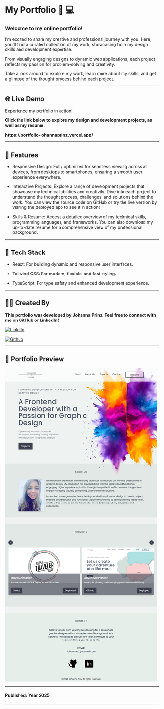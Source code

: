 #   My Portfolio 🎨 💻

### Welcome to my online portfolio!
I’m excited to share my creative and professional journey with you. Here, you’ll find a curated collection of my work, showcasing both my design skills and development expertise. 

From visually engaging designs to dynamic web applications, each project reflects my passion for problem-solving and creativity. 

Take a look around to explore my work, learn more about my skills, and get a glimpse of the thought process behind each project.

---

## 🌐 Live Demo

Experience my portfolio in action!

**Click the link below to explore my design and development projects, as well as my resume.**

**https://portfolio-johannaprinz.vercel.app/** 

---

## 🚀 Features

- Responsive Design: Fully optimized for seamless viewing across all devices, from desktops to smartphones, ensuring a smooth user experience everywhere.

- Interactive Projects: Explore a range of development projects that showcase my technical abilities and creativity. Dive into each project to understand the thought process, challenges, and solutions behind the work. You can view the source code on GitHub or try the live version by visiting the deployed app to see it in action!

- Skills & Resume: Access a detailed overview of my technical skills, programming languages, and frameworks. You can also download my up-to-date resume for a comprehensive view of my professional background.

---

## 🔧 Tech Stack

- React: For building dynamic and responsive user interfaces.

- Tailwind CSS: For modern, flexible, and fast styling.

- TypeScript: For type safety and enhanced development experience.

---

## 👩‍💻 Created By

**This portfolio was developed by Johanna Prinz. Feel free to connect with me on GitHub or LinkedIn!**

[![LinkdIn](https://img.shields.io/badge/Johanna%20Prinz-0077B5?style=for-the-badge&logo=linkedin&logoColor=white)](https://www.linkedin.com/in/johanna-prinz-246b45165/)

[![Github](https://img.shields.io/badge/Johanna%20Prinz-100000?style=for-the-badge&logo=github&logoColor=white)](https://github.com/JohannaPri)

---

## 📸 Portfolio Preview

<!-- ![Screenshot of Portfolio start page](./public/screenshot.png) -->

![Screenshot of Portfolio start page](./public/screenshots.png)

---

#### Published: Year 2025

---




